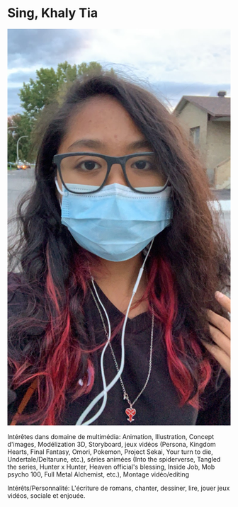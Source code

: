 # Sing, Khaly Tia

![photo de moi](photo_de_moi_cheveux_rouge.jpg)

Intérêtes dans domaine de multimédia: Animation, Illustration, Concept d'images, Modélization 3D, Storyboard, jeux vidéos (Persona, Kingdom Hearts, Final Fantasy, Omori, Pokemon, Project Sekai, Your turn to die, Undertale/Deltarune, etc.), séries animées (Into the spiderverse, Tangled the series, Hunter x Hunter, Heaven official's blessing, Inside Job, Mob psycho 100, Full Metal Alchemist, etc.), Montage vidéo/editing

Intérêts/Personnalité: L'écriture de romans, chanter, dessiner, lire, jouer jeux vidéos, sociale et enjouée.
